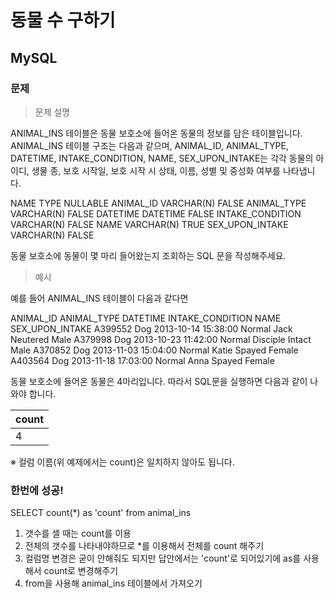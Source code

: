 # 동물 수 구하기
## MySQL
### 문제

> 문제 설명

ANIMAL_INS 테이블은 동물 보호소에 들어온 동물의 정보를 담은 테이블입니다. ANIMAL_INS 테이블 구조는 다음과 같으며, ANIMAL_ID, ANIMAL_TYPE, DATETIME, INTAKE_CONDITION, NAME, SEX_UPON_INTAKE는 각각 동물의 아이디, 생물 종, 보호 시작일, 보호 시작 시 상태, 이름, 성별 및 중성화 여부를 나타냅니다.

NAME	TYPE	NULLABLE
ANIMAL_ID	VARCHAR(N)	FALSE
ANIMAL_TYPE	VARCHAR(N)	FALSE
DATETIME	DATETIME	FALSE
INTAKE_CONDITION	VARCHAR(N)	FALSE
NAME	VARCHAR(N)	TRUE
SEX_UPON_INTAKE	VARCHAR(N)	FALSE

동물 보호소에 동물이 몇 마리 들어왔는지 조회하는 SQL 문을 작성해주세요.

> 예시

예를 들어 ANIMAL_INS 테이블이 다음과 같다면

ANIMAL_ID	ANIMAL_TYPE	DATETIME	INTAKE_CONDITION	NAME	SEX_UPON_INTAKE
A399552	Dog	2013-10-14 15:38:00	Normal	Jack	Neutered Male
A379998	Dog	2013-10-23 11:42:00	Normal	Disciple	Intact Male
A370852	Dog	2013-11-03 15:04:00	Normal	Katie	Spayed Female
A403564	Dog	2013-11-18 17:03:00	Normal	Anna	Spayed Female

동물 보호소에 들어온 동물은 4마리입니다. 따라서 SQL문을 실행하면 다음과 같이 나와야 합니다.

|count
|----
|4

※ 컬럼 이름(위 예제에서는 count)은 일치하지 않아도 됩니다.

### 한번에 성공!
SELECT count(*) as 'count'
from animal_ins

1. 갯수를 셀 때는 count를 이용
2. 전체의 갯수를 나타내야하므로 *를 이용해서 전체를 count 해주기
3. 컬럼명 변경은 굳이 안해줘도 되지만 답안에서는 'count'로 되어있기에 as를 사용해서 count로 변경해주기
4. from을 사용해 animal_ins 테이블에서 가져오기